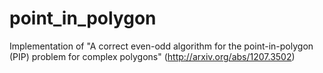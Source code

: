point_in_polygon
================

Implementation of "A correct even-odd algorithm for the point-in-polygon (PIP) problem for complex polygons" (http://arxiv.org/abs/1207.3502)
